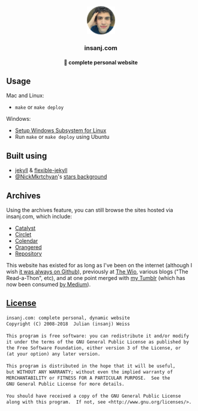 ﻿﻿<p align="center">
   <img src="assets/img/favicon/favicon.ico" width=75 height=75 />
   <h3 align="center">insanj.com</h3>
   <h4 align="center">🏡 complete personal website</h4>
</p>

## Usage

Mac and Linux:
- `make` or `make deploy`

Windows:
- [Setup Windows Subsystem for Linux](https://docs.microsoft.com/en-us/windows/wsl/install-win10)
- Run `make` or `make deploy` using Ubuntu

## Built using

- [jekyll](https://github.com/jekyll/jekyll) & [flexible-jekyll](https://github.com/artemsheludko/flexible-jekyll)
- [@NickMkrtchyan](https://github.com/NickMkrtchyan)'s [stars background](https://codepen.io/WebSonick/pen/vjmgu)

## Archives

Using the archives feature, you can still browse the sites hosted via insanj.com, which include:

- [Catalyst](http://insanj.com/catalyst)
- [Circlet](http://insanj.com/circlet)
- [Colendar](http://insanj.com/colendar)
- [Orangered](http://insanj.com/orangered)
- [Repository](https://github.com/insanj/repository)

This website has existed for as long as I've been on the internet (although I wish [it was always on Github](https://web.archive.org/web/*/insanj.com)), previously at [The Wio](https://web.archive.org/web/*/thewio.com), various blogs ("The Read-a-Thon", etc), and at one point merged with [my Tumblr](http://insanjblog.tumblr.com/) (which has now been consumed [by Medium](https://medium.com/@insanj)).


## [License](LICENSE.md)

	insanj.com: complete personal, dynamic website
	Copyright (C) 2008-2018  Julian (insanj) Weiss

	This program is free software: you can redistribute it and/or modify
	it under the terms of the GNU General Public License as published by
	the Free Software Foundation, either version 3 of the License, or
	(at your option) any later version.

	This program is distributed in the hope that it will be useful,
	but WITHOUT ANY WARRANTY; without even the implied warranty of
	MERCHANTABILITY or FITNESS FOR A PARTICULAR PURPOSE.  See the
	GNU General Public License for more details.

	You should have received a copy of the GNU General Public License
	along with this program.  If not, see <http://www.gnu.org/licenses/>.
